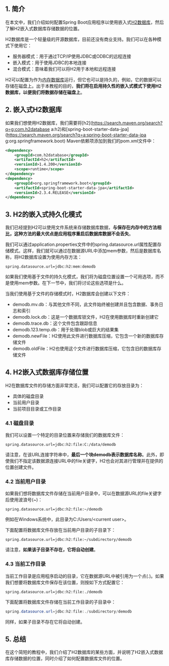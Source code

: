 ## 1. 简介

在本文中，我们介绍如何配置Spring Boot应用程序以使用嵌入式[H2数据库](https://www.h2database.com/html/main.html)，然后了解H2嵌入式数据库存储数据的位置。

H2数据库是一个轻量级的开源数据库，目前还没有商业支持。我们可以在各种模式下使用它：

-   服务器模式：用于通过TCP/IP使用JDBC或ODBC的远程连接
-   嵌入模式：用于使用JDBC的本地连接
-   混合模式：意味着我们可以将H2用于本地和远程连接

H2可以配置为作为[内存数据库]()运行，但它也可以是持久的，例如，它的数据可以存储在磁盘上。出于本教程的目的，**我们将在启用持久性的嵌入式模式下使用H2数据库，以便我们将数据存储在磁盘上**。

## 2. 嵌入式H2数据库

如果我们想使用H2数据库，我们需要将[h2](https://search.maven.org/search?q=g:com.h2database a:h2)和[spring-boot-starter-data-jpa](https://search.maven.org/search?q=a:spring-boot-starter-data-jpa g:org.springframework.boot) Maven依赖项添加到我们的pom.xml文件中：

```xml
<dependency>
    <groupId>com.h2database</groupId>
    <artifactId>h2</artifactId>
    <versionId>1.4.200</versionId>
    <scope>runtime</scope>
</dependency>
<dependency>
    <groupId>org.springframework.boot</groupId>
    <artifactId>spring-boot-starter-data-jpa</artifactId>
    <versionId>2.3.4.RELEASE</versionId>
</dependency>
```

## 3. H2的嵌入式持久化模式

我们已经提到H2可以使用文件系统来存储数据库数据，**与保存在内存中的方法相比，这种方法的最大优点是应用程序重启后数据库数据不会丢失**。

我们可以通过application.properties文件中的spring.datasource.url属性配置存储模式。这样，我们就可以通过在数据源URL中添加mem参数，然后是数据库名称，将H2数据库设置为使用内存方法：

```properties
spring.datasource.url=jdbc:h2:mem:demodb
```

如果我们使用基于文件的持久化模式，我们将为磁盘位置设置一个可用选项，而不是使用mem参数。在下一节中，我们将讨论这些选项是什么。

当我们使用基于文件的存储模式时，H2数据库会创建以下文件：

-   demodb.mv.db：与其他文件不同，此文件始终被创建并且包含数据、事务日志和索引
-   demodb.lock.db：这是一个数据库锁文件，H2在使用数据库时重新创建它
-   demodb.trace.db：这个文件包含跟踪信息
-   demodb.123.temp.db：用于处理blob或巨大的结果集
-   demodb.newFile：H2使用此文件进行数据库压缩，它包含一个新的数据库存储文件
-   demodb.oldFile：H2也使用这个文件进行数据库压缩，它包含旧的数据库存储文件

## 4. H2嵌入式数据库存储位置

H2在数据库文件的存储方面非常灵活，我们可以配置它的存放目录为：

-   具体的磁盘目录
-   当前用户目录
-   当前项目目录或工作目录

### 4.1 磁盘目录

我们可以设置一个特定的目录位置来存储我们的数据库文件：

```properties
spring.datasource.url=jdbc:h2:file:C:/data/demodb
```

请注意，在该URL连接字符串中，**最后一个块demodb表示数据库名称**。此外，即使我们不指定该数据源连接URL中的file关键字，H2也会对其进行管理并在提供的位置创建文件。

### 4.2 当前用户目录

如果我们想将数据库文件存储在当前用户目录中，可以在数据源URL的file关键字后使用波浪号(~)：

```properties
spring.datasource.url=jdbc:h2:file:~/demodb
```

例如在Windows系统中，此目录为C:/Users/<current user\>。

下面配置将数据库文件存放在当前用户目录的子目录下：

```properties
spring.datasource.url=jdbc:h2:file:~/subdirectory/demodb
```

请注意，**如果该子目录不存在，它将自动创建**。

### 4.3 当前工作目录

当前工作目录是应用程序启动的目录，它在数据源URL中被引用为一个点(.)。如果我们想要将数据库文件保存在该位置，则按如下方式配置它：

```properties
spring.datasource.url=jdbc:h2:file:./demodb
```

下面配置将数据库文件存储在当前工作目录的子目录中：

```java
spring.datasource.url=jdbc:h2:file:./subdirectory/demodb
```

同样，如果子目录不存在它将自动创建。

## 5. 总结

在这个简短的教程中，我们介绍了H2数据库的某些方面，并说明了H2嵌入式数据库存储数据的位置，同时介绍了如何配置数据库文件的位置。